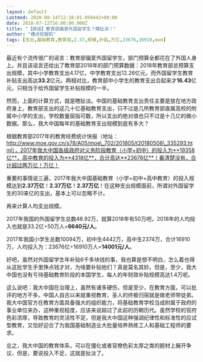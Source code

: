 ```yaml
---
layout: default
Lastmod: 2020-08-14T12:18:01.850442+00:00
date: 2018-07-12T16:00:00.000Z
title: "【辟谣】教育部偏爱外国留学生？瞎扯淡！"
author: "槽点挖掘机"
tags: [支出,基础教育,教育部,2.37,规模,补贴,万亿,23676,16910,moe]
---
```


最近有个流传很广的谣言：教育部偏爱外国留学生，部门预算全都花在了外国人身上。并且该谣言还给出了教育部2018年的部门预算数据：2018年教育部总预算支出规模，其中小学教育支出4.17亿，中学教育支出12.26亿元，而外国留学生教育补贴支出高达**33.2**亿元。两相对比，教育部中小学生的教育支出合起来才**16.43**亿元，只相当于给外国留学生补贴规模的一半。

然而，上面的计算方式，就是瞎扯淡。中国的基础教育支出责任主要是放在地方政府身上，教育部支出的这几十亿基础教育支出，只不过是几所教育部直属高校的附属中小学的支出，学校数量屈指可数，所以支出的绝对值也只不过是十几亿的微小数据。那么，我大中国每年的基础教育支出规模到底有多大？

根据教育部2017年的教育经费统计快报（地址：http://www.moe.gov.cn/s78/A05/moe\_702/201805/t20180508\_335293.html），2017年我大中国各级政府对义务阶段教育（小学+初中）的投入为**19358亿**，高中教育的投入为**4318亿**，合计高达**23676亿**！看清楚没有，合计超过两万亿！万亿！

重要的事情说三遍，2017年我大中国基础教育（小学+初中+高中教育）的投入规模达到**2.37万亿**！**2.37万亿**！**2.37万亿**！在这种支出规模面前，所谓对外国留学生的30来亿的支出，基本上可以忽略不计。

再来计算人均支出规模。

2017年我国的外国留学生总数48.92万，就算2018年有50万吧，2018年的人均投入也就是33.2亿÷50万人=**6640元/人**。

2017年我国小学生总数10094万，初中生4442万，高中生2374万，合计16910万，人均投入为：23676亿÷16910万人=**14001元/人**。

好吧，虽然对外国留学生年补贴6千多块钱的事，我也算是想不明白，怎么着也得从这批学生手里挣点钱才对，为啥要补贴他们？真是莫名其妙。但是，至少，我大中国也没有亏待基础教育阶段的本国学生，每人的年财政补贴规模高达1.4万呢。

这么说吧：我大中国在治理上，虽然有诸多硬伤，但是至少，在教育方面，可以批评的地方不多。中国人自古以来就重视教育，圣人的终极归宿就是做老师带徒弟。我大中国官方在教育方面具备强大的组织能力，将基础教育学校当成附属于政府的事业单位来办，这种重视程度，应该来说超过了此前的历朝历代。虽然学校的官府色彩浓厚，导致教育的灵活性不足，但是我大中国这种强调纪律性和标准性的应试型教育，又恰好迎合了为我国基础制造业大批量培养熟练工人和基础工程师的要求。

总之，我大中国的教育体系，可以在僵化或者官僚色彩太厚之类的题材上展开争议，但是，要说投入不足，这就是扯淡了。
